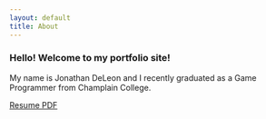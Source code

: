 ```yaml
---
layout: default
title: About
---
```

<link rel="stylesheet" href="/assets/css/styles.css">

### Hello! Welcome to my portfolio site! 

<p>My name is Jonathan DeLeon and I recently graduated as a Game Programmer from Champlain College.</p>

<a href="/assets/files/resume.pdf" download> Resume PDF</a>

<script src="https://platform.linkedin.com/badges/js/profile.js" async defer type="text/javascript"></script>

<div class="badge-base LI-profile-badge" data-locale="en_US" data-size="medium" data-theme="light" data-type="VERTICAL" data-vanity="jonathan-e-deleon" data-version="v1"><a class="badge-base__link LI-simple-link" href="https://www.linkedin.com/in/jonathan-e-deleon?trk=profile-badge"></a></div>
              